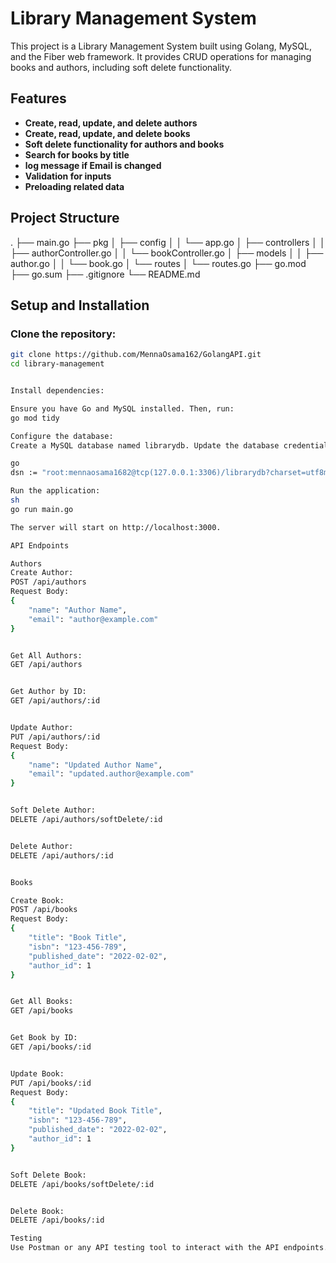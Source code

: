 # Library Management System

This project is a Library Management System built using Golang, MySQL, and the Fiber web framework. It provides CRUD operations for managing books and authors, including soft delete functionality.

## Features

- **Create, read, update, and delete authors**
- **Create, read, update, and delete books**
- **Soft delete functionality for authors and books**
- **Search for books by title**
- **log message if Email is changed**
- **Validation for inputs**
- **Preloading related data**

## Project Structure

.
├── main.go
├── pkg
│ ├── config
│ │ └── app.go
│ ├── controllers
│ │ ├── authorController.go
│ │ └── bookController.go
│ ├── models
│ │ ├── author.go
│ │ └── book.go
│ └── routes
│ └── routes.go
├── go.mod
├── go.sum
├── .gitignore
└── README.md



## Setup and Installation

### Clone the repository:

```sh
git clone https://github.com/MennaOsama162/GolangAPI.git
cd library-management


Install dependencies:

Ensure you have Go and MySQL installed. Then, run:
go mod tidy

Configure the database:
Create a MySQL database named librarydb. Update the database credentials in pkg/config/app.go if necessary:

go
dsn := "root:mennaosama1682@tcp(127.0.0.1:3306)/librarydb?charset=utf8mb4&parseTime=True&loc=Local&allowNativePasswords=true" // replace it with your connection string

Run the application:
sh
go run main.go

The server will start on http://localhost:3000.

API Endpoints

Authors
Create Author:
POST /api/authors
Request Body:
{
    "name": "Author Name",
    "email": "author@example.com"
}


Get All Authors:
GET /api/authors


Get Author by ID:
GET /api/authors/:id


Update Author:
PUT /api/authors/:id
Request Body:
{
    "name": "Updated Author Name",
    "email": "updated.author@example.com"
}


Soft Delete Author:
DELETE /api/authors/softDelete/:id


Delete Author:
DELETE /api/authors/:id


Books

Create Book:
POST /api/books
Request Body:
{
    "title": "Book Title",
    "isbn": "123-456-789",
    "published_date": "2022-02-02",
    "author_id": 1
}


Get All Books:
GET /api/books


Get Book by ID:
GET /api/books/:id


Update Book:
PUT /api/books/:id
Request Body:
{
    "title": "Updated Book Title",
    "isbn": "123-456-789",
    "published_date": "2022-02-02",
    "author_id": 1
}


Soft Delete Book:
DELETE /api/books/softDelete/:id


Delete Book:
DELETE /api/books/:id

Testing
Use Postman or any API testing tool to interact with the API endpoints.





